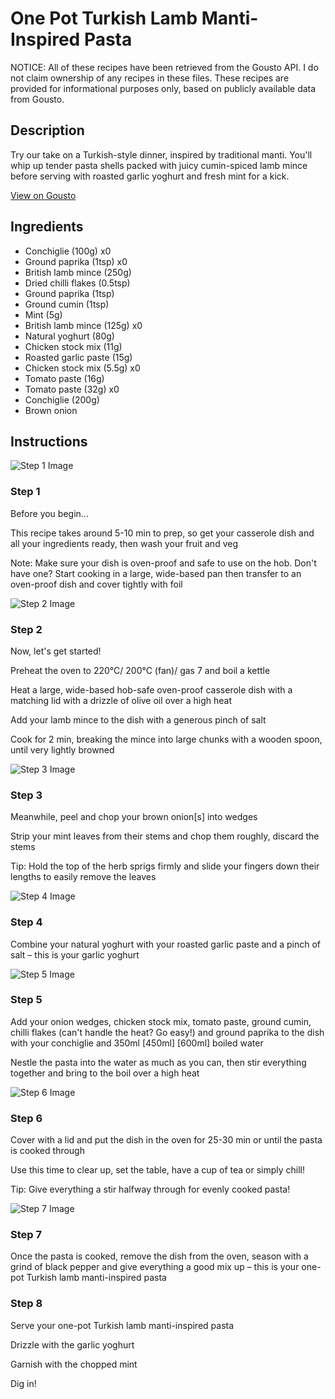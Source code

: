 # One Pot Turkish Lamb Manti-Inspired Pasta

NOTICE: All of these recipes have been retrieved from the Gousto API. I do not claim ownership of any recipes in these files. These recipes are provided for informational purposes only, based on publicly available data from Gousto.

## Description

Try our take on a Turkish-style dinner, inspired by traditional manti. You'll whip up tender pasta shells packed with juicy cumin-spiced lamb mince before serving with roasted garlic yoghurt and fresh mint for a kick.

[View on Gousto](https://www.gousto.co.uk/recipes/cookbook/one-pot-turkish-lamb-manti-inspired-pasta)

## Ingredients

- Conchiglie (100g) x0
- Ground paprika (1tsp) x0
- British lamb mince (250g)
- Dried chilli flakes (0.5tsp)
- Ground paprika (1tsp)
- Ground cumin (1tsp)
- Mint (5g)
- British lamb mince (125g) x0
- Natural yoghurt (80g)
- Chicken stock mix (11g)
- Roasted garlic paste (15g)
- Chicken stock mix (5.5g) x0
- Tomato paste (16g)
- Tomato paste (32g) x0
- Conchiglie (200g)
- Brown onion

## Instructions

![Step 1 Image](https://production-media.gousto.co.uk/cms/recipe-step-image/Step-1-1727430864615-x200.jpg)

### Step 1

Before you begin...

This recipe takes around 5-10 min to prep, so get your casserole dish and all your ingredients ready, then wash your fruit and veg

Note: Make sure your dish is oven-proof and safe to use on the hob. Don't have one? Start cooking in a large, wide-based pan then transfer to an oven-proof dish and cover tightly with foil

![Step 2 Image](https://production-media.gousto.co.uk/cms/recipe-step-image/Step-2-1727430867903-x200.jpg)

### Step 2

Now, let's get started!

Preheat the oven to 220°C/ 200°C (fan)/ gas 7 and boil a kettle

Heat a large, wide-based hob-safe oven-proof casserole dish with a matching lid with a drizzle of olive oil over a high heat

Add your lamb mince to the dish with a generous pinch of salt

Cook for 2 min, breaking the mince into large chunks with a wooden spoon, until very lightly browned

![Step 3 Image](https://production-media.gousto.co.uk/cms/recipe-step-image/Step-3-1727430871877-x200.jpg)

### Step 3

Meanwhile, peel and chop your brown onion[s] into wedges

Strip your mint leaves from their stems and chop them roughly, discard the stems

Tip: Hold the top of the herb sprigs firmly and slide your fingers down their lengths to easily remove the leaves

![Step 4 Image](https://production-media.gousto.co.uk/cms/recipe-step-image/Step-4-1727430874690-x200.jpg)

### Step 4

Combine your natural yoghurt with your roasted garlic paste and a pinch of salt – this is your garlic yoghurt

![Step 5 Image](https://production-media.gousto.co.uk/cms/recipe-step-image/Step-5-1727430879043-x200.jpg)

### Step 5

Add your onion wedges, chicken stock mix, tomato paste, ground cumin, chilli flakes (can't handle the heat? Go easy!) and ground paprika to the dish with your conchiglie and 350ml <span class="text-purple">[450ml]</span> <span class="text-danger">[600ml] </span>boiled water

Nestle the pasta into the water as much as you can, then stir everything together and bring to the boil over a high heat

![Step 6 Image](https://production-media.gousto.co.uk/cms/recipe-step-image/Step-6-1727430882444-x200.jpg)

### Step 6

Cover with a lid and put the dish in the oven for 25-30 min or until the pasta is cooked through

Use this time to clear up, set the table, have a cup of tea or simply chill!

Tip: Give everything a stir halfway through for evenly cooked pasta!

![Step 7 Image](https://production-media.gousto.co.uk/cms/recipe-step-image/Step-7-1727430885398-x200.jpg)

### Step 7

Once the pasta is cooked, remove the dish from the oven, season with a grind of black pepper and give everything a good mix up – this is your one-pot Turkish lamb manti-inspired pasta

### Step 8

Serve your one-pot Turkish lamb manti-inspired pasta

Drizzle with the garlic yoghurt

Garnish with the chopped mint

Dig in!

